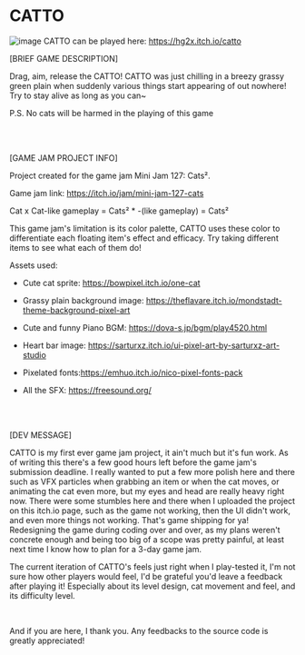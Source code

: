 # CATTO

![image](https://user-images.githubusercontent.com/92201112/222987690-5addc845-1fe5-45f5-9efa-81fe55ddad36.png)
CATTO can be played here: https://hg2x.itch.io/catto
<br>


[BRIEF GAME DESCRIPTION]

Drag, aim, release the CATTO! CATTO was just chilling in a breezy grassy green plain when suddenly various things start appearing of out nowhere! Try to stay alive as long as you can~

 P.S. No cats will be harmed in the playing of this game
 
<br><br>



[GAME JAM PROJECT INFO]​

Project created for the game jam Mini Jam 127: Cats²​.

Game jam link: https://itch.io/jam/mini-jam-127-cats​​

 Cat x Cat-like gameplay = Cats² * -(like gameplay) = Cats²

This game jam's limitation is its color palette, CATTO uses these color to differentiate each floating item's effect and efficacy.  Try taking different items to see what each of them do!

Assets used:

- Cute cat sprite:​ https://bowpixel.itch.io/one-cat​

- Grassy plain background image:​​​ https://theflavare.itch.io/mondstadt-theme-background-pixel-art​​

- Cute and funny Piano BGM:​ https://dova-s.jp/bgm/play4520.html​​

- Heart bar image:​ https://sarturxz.itch.io/ui-pixel-art-by-sarturxz-art-studio​​

- Pixelated fonts:​https://emhuo.itch.io/nico-pixel-fonts-pack​​​

- All the SFX:​ https://freesound.org/​​


<br><br>

​[DEV MESSAGE]

CATTO is my first ever game jam project, it ain't much but it's fun work. As of writing this there's a few good hours left before the game jam's submission deadline. I really wanted to put a few more polish here and there such as VFX particles when grabbing an item or when the cat moves, or animating the cat even more, but my eyes and head are really heavy right now. There were some stumbles here and there when I uploaded the project on this itch.io page, such as the game not working, then the UI didn't work, and even more things not working. That's game shipping for ya! Redesigning the game during coding over and over, as my plans weren't concrete enough and being too big of a scope was pretty painful, at least next time I know how to plan for a 3-day game jam.

The current iteration of CATTO's feels just right when I play-tested it, I'm not sure how other players would feel, I'd be grateful you'd leave a feedback after playing it! Especially about its level design, cat movement and feel, and its difficulty level.

<br>

And if you are here, I thank you. Any feedbacks to the source code is greatly appreciated!
